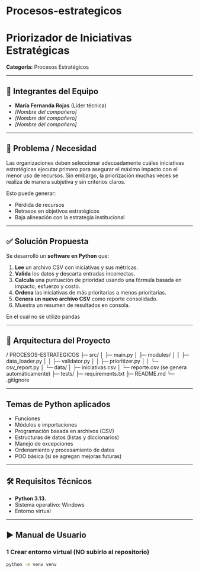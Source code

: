 # Procesos-estrategicos
# Priorizador de Iniciativas Estratégicas  
**Categoría:** Procesos Estratégicos  


---

## 📌 Integrantes del Equipo

- **María Fernanda Rojas** (Líder técnica)
- *[Nombre del compañero]*
- *[Nombre del compañero]*
- *[Nombre del compañero]*

---

## 🎯 Problema / Necesidad

Las organizaciones deben seleccionar adecuadamente cuáles iniciativas estratégicas ejecutar primero para asegurar el máximo impacto con el menor uso de recursos. Sin embargo, la priorización muchas veces se realiza de manera subjetiva y sin criterios claros.

Esto puede generar:
- Pérdida de recursos
- Retrasos en objetivos estratégicos
- Baja alineación con la estrategia institucional

---

## ✅ Solución Propuesta

Se desarrolló un **software en Python** que:

1. **Lee** un archivo CSV con iniciativas y sus métricas.
2. **Valida** los datos y descarta entradas incorrectas.
3. **Calcula** una puntuación de prioridad usando una fórmula basada en impacto, esfuerzo y costo.
4. **Ordena** las iniciativas de más prioritarias a menos prioritarias.
5. **Genera un nuevo archivo CSV** como reporte consolidado.
6. Muestra un resumen de resultados en consola.

En el cual no se utilizo pandas

---

## 🧩 Arquitectura del Proyecto

/ PROCESOS-ESTRATEGICOS
├─ src/
│ ├─ main.py
│ ├─ modules/
│ │ ├─ data_loader.py
│ │ ├─ validator.py
│ │ ├─ prioritizer.py
│ │ └─ csv_report.py
│ └─ data/
│ ├─ iniciativas.csv
│ └─ reporte.csv (se genera automáticamente)
├─ tests/ 
├─ requirements.txt
├─ README.md
└─ .gitignore


---

##  Temas de Python aplicados

- Funciones
- Módulos e importaciones
- Programación basada en archivos (CSV)
- Estructuras de datos (listas y diccionarios)
- Manejo de excepciones
- Ordenamiento y procesamiento de datos
- POO básica (si se agregan mejoras futuras)

---

## 🛠 Requisitos Técnicos

- **Python 3.13.** 
- Sistema operativo: Windows
- Entorno virtual 

---

## ▶️ Manual de Usuario

### 1 Crear entorno virtual (NO subirlo al repositorio)

```sh
python -m venv venv
